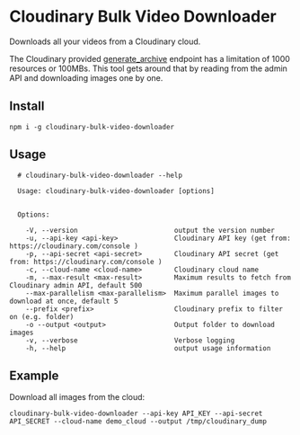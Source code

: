 # Cloudinary Bulk Video Downloader

Downloads all your videos from a Cloudinary cloud.

The Cloudinary provided [generate_archive](https://cloudinary.com/documentation/image_upload_api_reference#generate_archive) endpoint has a limitation of 1000 resources or 100MBs.
This tool gets around that by reading from the admin API and downloading images one by one. 

## Install

```
npm i -g cloudinary-bulk-video-downloader
```

## Usage

```
  # cloudinary-bulk-video-downloader --help

  Usage: cloudinary-bulk-video-downloader [options]


  Options:

    -V, --version                        output the version number
    -u, --api-key <api-key>              Cloudinary API key (get from: https://cloudinary.com/console )
    -p, --api-secret <api-secret>        Cloudinary API secret (get from: https://cloudinary.com/console )
    -c, --cloud-name <cloud-name>        Cloudinary cloud name
    -m, --max-result <max-result>        Maximum results to fetch from Cloudinary admin API, default 500
    --max-parallelism <max-parallelism>  Maximum parallel images to download at once, default 5
    --prefix <prefix>                    Cloudinary prefix to filter on (e.g. folder)
    -o --output <output>                 Output folder to download images
    -v, --verbose                        Verbose logging
    -h, --help                           output usage information
```

## Example

Download all images from the cloud:

```
cloudinary-bulk-video-downloader --api-key API_KEY --api-secret API_SECRET --cloud-name demo_cloud --output /tmp/cloudinary_dump
```

